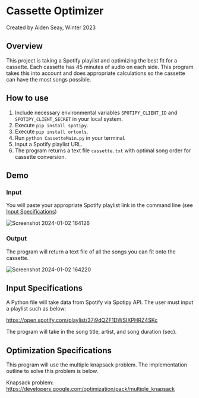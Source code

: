 # Cassette Optimizer

Created by Aiden Seay, Winter 2023

## Overview

This project is taking a Spotify playlist and optimizing the best fit for a cassette. Each cassette has 45 minutes of audio on each side. This program takes this into account and does appropriate calculations so the cassette can have the most songs possible.

## How to use

1. Include necessary environmental variables `SPOTIPY_CLIENT_ID` and `SPOTIPY_CLIENT_SECRET` in your local system.
2. Execute `pip install spotipy`.
3. Execute `pip install ortools`. 
4. Run `python CassetteMain.py` in your terminal.
5. Input a Spotify playlist URL.
6. The program returns a text file `cassette.txt` with optimal song order for cassette conversion.

## Demo

### Input
You will paste your appropriate Spotify playlist link in the command line (see [Input Specifications](https://github.com/aidengseay/CassetteOptimizer/blob/dev/README.md#input-specifications))

![Screenshot 2024-01-02 164126](https://github.com/aidengseay/CassetteOptimizer/assets/108606344/1cc72e85-b50a-4f23-b8bb-b9322e1e1f35)

### Output
The program will return a text file of all the songs you can fit onto the cassette. 

![Screenshot 2024-01-02 164220](https://github.com/aidengseay/CassetteOptimizer/assets/108606344/9c9f6320-fd61-4a7d-b90f-b316e4f34ce4)

## Input Specifications

A Python file will take data from Spotify via Spotipy API. The user must input a
playlist such as below:

https://open.spotify.com/playlist/37i9dQZF1DWSIXPHRZ4SKc

The program will take in the song title, artist, and song duration (sec).

## Optimization Specifications

This program will use the multiple knapsack problem. The implementation outline 
to solve this problem is below. 

Knapsack problem: https://developers.google.com/optimization/pack/multiple_knapsack
